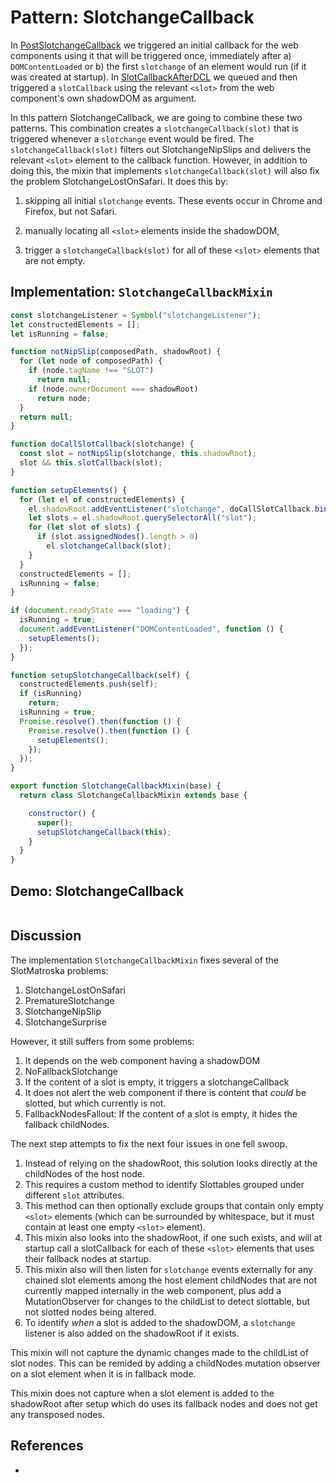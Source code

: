 # Pattern: SlotchangeCallback

In [PostSlotchangeCallback](4_Pattern_PostSlotchangeCallback) we triggered an initial callback for
the web components using it that will be triggered once, immediately after a) `DOMContentLoaded` or 
b) the first `slotchange` of an element would run (if it was created at startup).
In [SlotCallbackAfterDCL](3_Pattern_SlotCallbackAfterDCL) we queued and then triggered a `slotCallback`
using the relevant `<slot>` from the web component's own shadowDOM as argument.

In this pattern SlotchangeCallback, we are going to combine these two patterns. 
This combination creates a `slotchangeCallback(slot)` that is triggered whenever a `slotchange` event 
would be fired. The `slotchangeCallback(slot)` filters out SlotchangeNipSlips and delivers the
relevant `<slot>` element to the callback function.
However, in addition to doing this, the mixin that implements `slotchangeCallback(slot)` will also
fix the problem SlotchangeLostOnSafari. It does this by:

1. skipping all initial `slotchange` events.
   These events occur in Chrome and Firefox, but not Safari. 

2. manually locating all `<slot>` elements inside the shadowDOM,

3. trigger a `slotchangeCallback(slot)` for all of these `<slot>` elements that are not empty.
 
## Implementation: `SlotchangeCallbackMixin`

```javascript
const slotchangeListener = Symbol("slotchangeListener");
let constructedElements = [];
let isRunning = false;

function notNipSlip(composedPath, shadowRoot) {
  for (let node of composedPath) {
    if (node.tagName !== "SLOT")
      return null;
    if (node.ownerDocument === shadowRoot)
      return node;
  }
  return null;
}

function doCallSlotCallback(slotchange) {
  const slot = notNipSlip(slotchange, this.shadowRoot);
  slot && this.slotCallback(slot);
}

function setupElements() {
  for (let el of constructedElements) {
    el.shadowRoot.addEventListener("slotchange", doCallSlotCallback.bind(el));
    let slots = el.shadowRoot.querySelectorAll("slot");
    for (let slot of slots) {
      if (slot.assignedNodes().length > 0)
        el.slotchangeCallback(slot);
    }
  }
  constructedElements = [];
  isRunning = false;
}

if (document.readyState === "loading") {
  isRunning = true;
  document.addEventListener("DOMContentLoaded", function () {
    setupElements();
  });
}

function setupSlotchangeCallback(self) {
  constructedElements.push(self);
  if (isRunning)
    return;
  isRunning = true;
  Promise.resolve().then(function () {
    Promise.resolve().then(function () {
      setupElements();
    });
  });
}

export function SlotchangeCallbackMixin(base) {
  return class SlotchangeCallbackMixin extends base {

    constructor() {
      super();
      setupSlotchangeCallback(this);
    }
  }
}
```

## Demo: SlotchangeCallback

```html

```

## Discussion

The implementation `SlotchangeCallbackMixin` fixes several of the SlotMatroska problems:

1. SlotchangeLostOnSafari
2. PrematureSlotchange
3. SlotchangeNipSlip
4. SlotchangeSurprise

However, it still suffers from some problems:

1. It depends on the web component having a shadowDOM
2. NoFallbackSlotchange
3. If the content of a slot is empty, it triggers a slotchangeCallback
4. It does not alert the web component if there is content that *could* be slotted, but which 
   currently is not.
5. FallbackNodesFallout: If the content of a slot is empty, it hides the fallback childNodes.

The next step attempts to fix the next four issues in one fell swoop. 

1. Instead of relying on the shadowRoot, this solution looks directly at the childNodes of the
   host node. 
2. This requires a custom method to identify Slottables grouped under different `slot` attributes.
3. This method can then optionally exclude groups that contain only empty `<slot>` elements 
   (which can be surrounded by whitespace, but it must contain at least one empty `<slot>` element).
4. This mixin also looks into the shadowRoot, if one such exists, and will at startup call a 
   slotCallback for each of these `<slot>` elements that uses their fallback nodes at startup.
5. This mixin also will then listen for `slotchange` events externally for any chained
   slot elements among the host element childNodes that are not currently mapped internally in the 
   web component, plus add a MutationObserver for changes to the childList to detect slottable, but not
   slotted nodes being altered.
6. To identify *when* a slot is added to the shadowDOM, a `slotchange` listener is also added on the 
   shadowRoot if it exists.

This mixin will not capture the dynamic changes made to the childList of slot nodes. This can be 
remided by adding a childNodes mutation observer on a slot element when it is in fallback mode.

This mixin does not capture when a slot element is added to the shadowRoot after setup which do uses 
its fallback nodes and does not get any transposed nodes.

## References

 * 